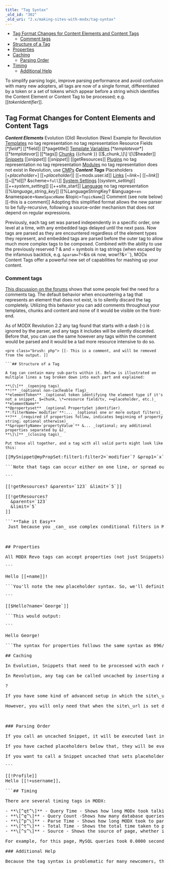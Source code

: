 ```yaml
---
title: "Tag Syntax"
_old_id: "302"
_old_uri: "2.x/making-sites-with-modx/tag-syntax"
---
```


- [Tag Format Changes for Content Elements and Content Tags](#TagSyntax-TagFormatChangesforContentElementsandContentTags)
  - [Comment tags](#TagSyntax-Commenttags)
- [Structure of a Tag](#TagSyntax-StructureofaTag)
- [Properties](#TagSyntax-Properties)
- [Caching](#TagSyntax-Caching)
  - [Parsing Order](#TagSyntax-ParsingOrder)
- [Timing](#TagSyntax-Timing)
  - [Additional Help](#TagSyntax-AdditionalHelp)



To simplify parsing logic, improve parsing performance and avoid confusion with many new adopters, all tags are now of a single format, differentiated by a token or a set of tokens which appear before a string which identifies the Content Element or Content Tag to be processed; e.g. \[\[_tokenIdentifier_\]\].

## Tag Format Changes for Content Elements and Content Tags

**_Content Elements_**  Evolution (Old)   Revolution (New) Example for Revolution 
 [Templates](making-sites-with-modx/structuring-your-site/templates "Templates")  no tag representation   no tag representation   Resource Fields \[\*_field_\*\]   \[\[\*field\]\] 
 \[\[\*pagetitle\]\] [Template Variables](making-sites-with-modx/customizing-content/template-variables "Template Variables")  \[\*_templatevar_\*\]   \[\[\*_templatevar_\]\] \[\[\*tags\]\] 
 [Chunks](making-sites-with-modx/structuring-your-site/chunks "Chunks")  {{_chunk_ }} 
   \[\[$_chunk_\]\] \[\[$header\]\] 
 [Snippets](developing-in-modx/basic-development/snippets "Snippets")  \[\[_snippet_\]\]   \[\[_snippet_\]\] \[\[getResources\]\] 
 [Plugins](developing-in-modx/basic-development/plugins "Plugins")  no tag representation   no tag representation   [Modules](/evolution/1.0/developers-guide/modules "Modules")  no tag representation   does not exist in Revolution, use [CMPs](developing-in-modx/advanced-development/custom-manager-pages "Custom Manager Pages")   **_Content Tags_**          Placeholders \[+_placeholder_+\] 
   \[\[+_placeholder_\]\] \[\[+modx.user.id\]\] 
 [Links](making-sites-with-modx/structuring-your-site/resources "Resources")  \[~_link_~\]   \[\[~_link_\]\] \[\[~\[\[\*id\]\]? &scheme=`full`\]\] 
 [System Settings](administering-your-site/settings/system-settings "System Settings")  \[(_system\_setting_)\]   \[\[++_system\_setting_\]\] \[\[++site\_start\]\] 
 [Language](developing-in-modx/advanced-development/internationalization "Internationalization")  no tag representation   \[\[%_language\_string\_key_\]\] \[\[%LanguageStringKey? &language=`en` &namespace=`NameSpaceName` &topic=`TopicName`\]\] Comment (see note below) 
     \[\[-this is a comment\]\] 
  Adopting this simplified format allows the new parser to be fully-recursive, following a source-order mechanism that does not depend on regular expressions.

Previously, each tag set was parsed independently in a specific order, one level at a time, with any embedded tags delayed until the next pass. Now tags are parsed as they are encountered regardless of the element types they represent, and embedded tags are parsed before the outer tag to allow much more complex tags to be composed. Combined with the ability to use the previously reserved ? & and = symbols in tag strings (when escaped by the infamous backtick, e.g. `&param=`?=&is ok now, wow!?&=``), MODx Content Tags offer a powerful new set of capabilities for mashing up your content.

### Comment tags

[This discussion on the forums](http://modxcms.com/forums/index.php/topic,49368.0.html) shows that some people feel the need for a comments tag. The default behavior when encountering a tag that represents an element that does not exist, is to silently discard the tag completely. Utilizing this behavior you can add comments throughout your templates, chunks and content and none of it would be visible on the front-end.

As of MODX Revolution 2.2 any tag found that starts with a dash (-) is ignored by the parser, and any tags it includes will be silently discarded. Before that, you can use the same however any tags within the comment would be parsed and it would be a tad more resource intensive to do so.

```
<pre class="brush: php"> [[- This is a comment, and will be removed from the output. ]]

```## Structure of a Tag

A tag can contain many sub-parts within it. Below is illustrated on multiple lines a tag broken down into each part and explained:

**\[\[** _(opening tags)_ 
**!** _(optional non-cacheable flag)_ 
**elementToken** _(optional token identifying the element type if it's not a snippet, $=chunk, \*=resource field/tv, +=placeholder, etc.)_ 
**elementName** 
**@propertyset** _(optional PropertySet identifier)_ 
**:filterName=`modifier`**:... _(optional one or more output filters)_ 
**?** _(required if properties follow, indicates beginning of property string; optional otherwise)_ 
**&propertyName=`propertyValue`** &... _(optional; any additional properties separated by &)_ 
**\]\]** _(closing tags)_

Put these all together, and a tag with all valid parts might look like this:

```
<pre class="brush: php">[[MySnippet@myPropSet:filter1:filter2=`modifier`? &prop1=`x` &prop2=`y`]]

```Note that tags can occur either on one line, or spread out across many lines. Both of these are acceptable:

```
<pre class="brush: php">[[!getResources? &parents=`123` &limit=`5`]]

[[!getResources?
  &parents=`123`
  &limit=`5`
]]

```**Take it Easy** 
 Just because you _can_ use complex conditional filters in MODX does not mean that you _should_. Unlike PHP, when you have invalid MODX tag syntax, there are no helpful messages with line numbers telling you where something went wrong. Having tags that require debugging defeats the purpose of having a clean view layer: keep 'em clean and simple. A good rule-of-thumb is that your tags should fit onto one line (even if you spread them out for readability). If you are relying on if-statements and other conditionals in your template tags, then you might need rethink how you're building your pages.



## Properties

All MODX Revo tags can accept properties (not just Snippets). For example, let's say we had a Chunk named 'Hello' with the content:

```
<pre class="brush: php">Hello [[+name]]!

```You'll note the new placeholder syntax. So, we'll definitely want to parse that Chunk's property. In Evolution, you would need to do this with a Snippet; no longer. You can simply pass a property for the Chunk:

```
<pre class="brush: php">[[$Hello?name=`George`]]

```This would output:

```
<pre class="brush: php">Hello George!

```The syntax for properties follows the same syntax as 096/Evolution snippet properties.

## Caching

In Evolution, Snippets that need to be processed with each request should be on an uncached page or the Snippet itself should be called uncached: \[!snippet!\]

In Revolution, any tag can be called uncached by inserting an exclamation point immediately after the double-bracket: \[\[!snippet\]\], \[\[!$chunk\]\], \[\[!+placeholder\]\], \[\[!\*template\_var\]\], etc.

?

If you have some kind of advanced setup in which the site\_url setting is being set per request, but your \[\[~\[\[\*id\]\]\]\] links are not being generated properly, remember that any tag can be called uncached, including the link or anchor tag: \[\[!~\[\[\*id\]\]\]\]

However, you will only need that when the site\_url is set dynamically and can differ per request. Any normal usage can be cached.



### Parsing Order

If you call an uncached Snippet, it will be executed last in the parsing order.

If you have cached placeholders below that, they will be evaluated before that Snippet is executed - meaning they'll get the last value that was stored in the cache by that Snippet previously (or empty, if not set yet).

If you want to call a Snippet uncached that sets placeholders, you need to make sure the placeholders are set to uncached as well:

```
<pre class="brush: php">[[!Profile]]
Hello [[!+username]],

```## Timing

There are several timing tags in MODX:

- **\[^qt^\]** - Query Time - Shows how long MODx took talking to the database
- **\[^q^\]** - Query Count -Shows how many database queries MODX made
- **\[^p^\]** - Parse Time - Shows how long MODX took to parse the page
- **\[^t^\]** - Total Time - Shows the total time taken to parse/ render the page
- **\[^s^\]** - Source - Shows the source of page, whether is database or cache.

For example, for this page, MySQL queries took 0.0000 seconds for 0 queries(s), document parsing took 0.3043 seconds, for a total time of 0.3043 seconds, and retrieved from cache.

### Additional Help

Because the tag syntax is problematic for many newcomers, there are tools available to help highlight problems. Check out the [SyntaxChecker](http://modx.com/extras/package/syntaxchecker) plugin.